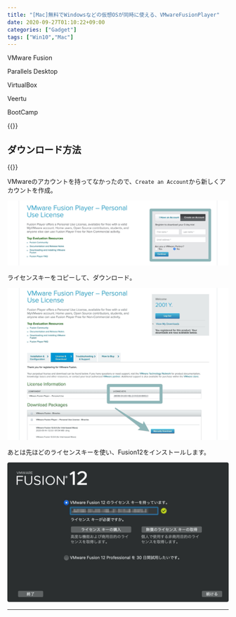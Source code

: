 ```yaml
---
title: "[Mac]無料でWindowsなどの仮想OSが同時に使える、VMwareFusionPlayer"
date: 2020-09-27T01:10:22+09:00
categories: ["Gadget"]
tags: ["Win10","Mac"]
---
```


VMware Fusion

Parallels Desktop

VirtualBox

Veertu

BootCamp

{{<ad>}}

## ダウンロード方法

{{<blogcard url="https://my.vmware.com/web/vmware/evalcenter?p=fusion-player-personal">}}

VMwareのアカウントを持ってなかったので、`Create an Account`から新しくアカウントを作成。

![](../../../images/vmwarefusion-player-1.jpg)

ライセンスキーをコピーして、ダウンロード。

![](../../../images/vmwarefusion-player-2.jpg)

あとは先ほどのライセンスキーを使い、Fusion12をインストールします。

![](../../../images/mac-vmwarefusion-player-3.jpg)

***